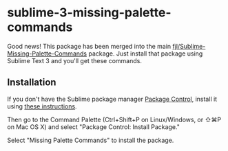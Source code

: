 ﻿sublime-3-missing-palette-commands
==================================

Good news! This package has been merged into the main [fjl/Sublime-Missing-Palette-Commands](https://github.com/fjl/Sublime-Missing-Palette-Commands) package. Just install that package using Sublime Text 3 and you'll get these commands.

Installation
------------

If you don't have the Sublime package manager [Package Control](https://sublime.wbond.net/), install it using [these instructions](https://sublime.wbond.net/installation).

Then go to the Command Palette (Ctrl+Shift+P on Linux/Windows, or ⇧⌘P on Mac OS X) and select "Package Control: Install Package."

Select "Missing Palette Commands" to install the package.